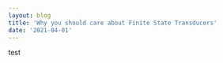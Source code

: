 ```yaml
---
layout: blog
title: 'Why you should care about Finite State Transducers'
date: '2021-04-01'
---
```


test
